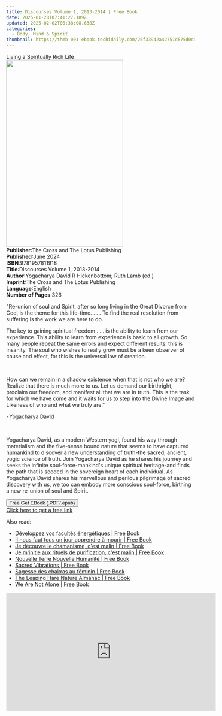 ```yaml
---
title: Discourses Volume 1, 2013-2014 | Free Book
date: 2025-01-28T07:41:27.189Z
updated: 2025-02-02T06:38:08.638Z
categories:
  - Body, Mind & Spirit
thumbnail: https://thmb-001-ebook.techidaily.com/26f33942a42751d675d0dd6b5da7a388fd4a4c7f8fff9ed5a5525c915e656446.jpg
---
```

<main id="book-container">
  <div class="flex flex-col">
    <div class="book-brief flex-1 py-6 px-4 sm:p-6 md:py-10 md:px-8">
      <!-- brief-->
      <div class="book-brief-main">Living a Spiritually Rich Life</div>
    </div>
    <div
      class="book-meta-info flex-1 grid gap-4 col-start-1 col-end-3 row-start-1 sm:mb-6 sm:grid-cols-4 lg:gap-6 lg:col-start-2 lg:row-end-6 lg:row-span-6 lg:mb-0"
    >
      <div
        class="book-meta-info-left place-content-center mt-4 p-4 text-sm leading-6 col-start-2 col-span-2 dark:text-slate-400"
      >
        <img
          class="w-full h-500 object-cover rounded-lg sm:h-255 sm:col-span-2 lg:col-span-full"
          src="https://img-001-ebook.techidaily.com/b9046b00b679419bae18c141aa9d52a69e96a5efcc695290e66425af9a6a5ef0.jpg"
          alt=""
          width="312"
          height="500"
        />
      </div>
      <div
        class="book-meta-info-right mt-2 col-start-1 row-start-2 col-span-3 self-center"
      >
        <!-- meta data  -->
        <div class="flex flex-col px-4 md:px-8">
          <div class="flex-1">
            <strong>Publisher</strong>:<span class="px-2"
              >The Cross and The Lotus Publishing</span
            >
          </div>
          <div class="flex-1">
            <strong>Published</strong>:<span class="px-2">June 2024</span>
          </div>
          <div class="flex-1">
            <strong>ISBN</strong>:<span class="px-2">9781957811918</span>
          </div>
          <div class="flex-1">
            <strong>Title</strong>:<span class="px-2"
              >Discourses Volume 1, 2013-2014</span
            >
          </div>
          <div class="flex-1">
            <strong>Author</strong>:<span class="px-2"
              >Yogacharya David R Hickenbottom; Ruth Lamb (ed.)</span
            >
          </div>
          <div class="flex-1">
            <strong>Imprint</strong>:<span class="px-2"
              >The Cross and The Lotus Publishing</span
            >
          </div>
          <div class="flex-1">
            <strong>Language</strong>:<span class="px-2">English</span>
          </div>
          <div class="flex-1">
            <strong>Number of Pages</strong>:<span class="px-2">326</span>
          </div>
        </div>
      </div>
    </div>
    <div class="book-description flex-1 py-6 px-4 sm:p-6 md:py-10 md:px-8">
      <div class="book-description-main">
        <div accordion-content="" id="description">
          <p>
            <span style="color: rgb(34, 34, 34)"
              >"Re-union of soul and Spirit, after so long living in the Great
              Divorce from God, is the theme for this
              life-time.&nbsp;.&nbsp;.&nbsp;. To find the real resolution from
              suffering is the work we are here to do.</span
            >
          </p>
          <p>
            <span style="color: rgb(34, 34, 34)"
              >The key to gaining spiritual freedom&nbsp;.&nbsp;.&nbsp;. is the
              ability to learn from our experience. This ability to learn from
              experience is basic to all growth. So many people repeat the same
              errors and expect different results: this is insanity. The soul
              who wishes to really grow must be a keen observer of cause and
              effect, for this is the universal law of creation.</span
            >
          </p>
          <p><br /></p>
          <p>
            <span style="color: rgb(34, 34, 34)"
              >How can we remain in a shadow existence when that is not who we
              are? Realize that there is much more to us. Let us demand our
              birthright, proclaim our freedom, and manifest all that we are in
              truth. This is the task for which we have come and it waits for us
              to step into the Divine Image and Likeness of who and what we
              truly are."</span
            >
          </p>
          <p class="ql-align-right">
            <span style="color: rgb(34, 34, 34)">- Yogacharya David</span>
          </p>
          <p><br /></p>
          <p>
            <span style="color: rgb(34, 34, 34)"
              >Yogacharya David, as a modern Western yogi, found his way through
              materialism and the five-sense bound nature that seems to have
              captured humankind to discover a new understanding of truth-the
              sacred, ancient, yogic science of truth. Join Yogacharya David as
              he shares his journey and seeks the infinite soul-force-mankind's
              unique spiritual heritage-and finds the path that is seeded in the
              sovereign heart of each individual. As Yogacharya David shares his
              marvellous and perilous pilgrimage of sacred discovery with us, we
              too can embody more conscious soul-force, birthing a new re-union
              of soul and Spirit.</span
            >
          </p>
        </div>
        <div class="accordion-fader"></div>
      </div>
    </div>
    <div class="book-excerpts flex-1 py-6 px-4 sm:p-6 md:py-10 md:px-8"></div>
    <div
      class="book-about-author flex-1 py-6 px-4 sm:p-6 md:py-10 md:px-8"
    ></div>
    <div class="book-free-get flex-1 py-6 px-4 sm:p-6 md:py-10 md:px-8">
      <button
        id="btn-free-get"
        class="bg-blue-500 hover:bg-blue-700 text-white font-bold py-2 px-4 rounded"
      >
        Free Get EBook (.PDF/.epub)
      </button>
      <div id="countdown-display" class="px-2 text-lg mt-2"></div>
      <a
        id="free-link"
        class="hidden bg-blue-500 hover:bg-blue-700 text-white font-bold py-2 px-4 rounded"
        href="https://www.ebooks.com/en-us/book/211383088/discourses-volume-1-2013-2014/yogacharya-david-r-hickenbottom/"
        target="_blank"
        >Click here to get a free link</a
      >
    </div>
    <script>
      let countdownTime = 0;
      let countdownInterval = null;
      document
        .getElementById('btn-free-get')
        .addEventListener('click', startCountdown);
      function startCountdown() {
        countdownTime = new Date().getTime() + 60000 * 3;
        countdownInterval = setInterval(updateCountdown, 1000);
        document.getElementById('btn-free-get').disabled = true;
        document
          .getElementById('btn-free-get')
          .classList.add('bg-gray-500', 'cursor-not-allowed');
      }
      function updateCountdown() {
        let currentTime = new Date().getTime();
        let timeLeft = countdownTime - currentTime;
        let secondsLeft = Math.floor(timeLeft / 1000);
        document.getElementById('countdown-display').innerHTML =
          `Remaining time: ${secondsLeft} seconds.`;
        if (secondsLeft <= 0) {
          clearInterval(countdownInterval);
          document.getElementById('btn-free-get').classList.add('hidden');
          document.getElementById('free-link').classList.remove('hidden');
          document.getElementById('countdown-display').innerHTML = '';
        }
      }
    </script>
  </div>
</main>

<ins class="adsbygoogle"
      style="display:block"
      data-ad-client="ca-pub-7571918770474297"
      data-ad-slot="8358498916"
      data-ad-format="auto"
      data-full-width-responsive="true"></ins>
    

<span class="atpl-alsoreadstyle">Also read:</span>
<div><ul>
<li><a href="https://novels-ebooks.techidaily.com/210755575-9791028521158-developpez-vos-facultes-energetiques/"><u>Développez vos facultés énergétiques | Free Book</u></a></li>
<li><a href="https://novels-ebooks.techidaily.com/210755602-9791028519179-il-nous-faut-tous-un-jour-apprendre-a-mourir/"><u>Il nous faut tous un jour apprendre à mourir | Free Book</u></a></li>
<li><a href="https://novels-ebooks.techidaily.com/210755597-9791028521332-je-decouvre-le-chamanisme-cest-malin/"><u>Je découvre le chamanisme, c'est malin | Free Book</u></a></li>
<li><a href="https://novels-ebooks.techidaily.com/210755751-9791028514136-je-minitie-aux-rituels-de-purification-cest-malin/"><u>Je m'initie aux rituels de purification, c'est malin | Free Book</u></a></li>
<li><a href="https://novels-ebooks.techidaily.com/210755578-9791028521172-nouvelle-terre-nouvelle-humanite/"><u>Nouvelle Terre Nouvelle Humanité | Free Book</u></a></li>
<li><a href="https://novels-ebooks.techidaily.com/210756421-9781401972714-sacred-vibrations/"><u>Sacred Vibrations | Free Book</u></a></li>
<li><a href="https://novels-ebooks.techidaily.com/210755787-9791028515164-sagesse-des-chakras-au-feminin/"><u>Sagesse des chakras au féminin | Free Book</u></a></li>
<li><a href="https://novels-ebooks.techidaily.com/210756700-9780711285392-the-leaping-hare-nature-almanac/"><u>The Leaping Hare Nature Almanac | Free Book</u></a></li>
<li><a href="https://novels-ebooks.techidaily.com/210756436-9781683693369-we-are-not-alone/"><u>We Are Not Alone | Free Book</u></a></li>
</ul></div>

<!-- affiliate ads begin -->
<iframe width="560" height="315" src="https://www.youtube.com/embed/f-yPCh24EsA?si=3z8FAd_lMZeAjug7" title="YouTube video player" frameborder="0" allow="accelerometer; autoplay; clipboard-write; encrypted-media; gyroscope; picture-in-picture; web-share" referrerpolicy="strict-origin-when-cross-origin" allowfullscreen></iframe>
<!-- affiliate ads end -->

